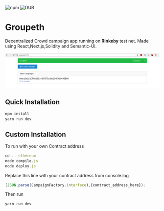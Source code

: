 
![npm](https://img.shields.io/npm/v/npm.svg?style=flat-square) ![DUB](https://img.shields.io/dub/l/vibe-d.svg?style=flat-square)


# Groupeth
Decentralized Crowd campaign app running on **Rinkeby** test net.  Made using React,Next.js,Solidity and Semantic-UI.

![Home Page](images/home.PNG "Home Page")

## Quick Installation
```javascript
npm install
yarn run dev
```

## Custom Installation
To run with your own Contract address
```javascript
cd .. ethereum
node compile.js
node deploy.js
```


Replace this line with your contract address from console.log
```javascript
(JSON.parse(CampaignFactory.interface),{contract_address_here});
```
Then run
```javascript
yarn run dev
```
